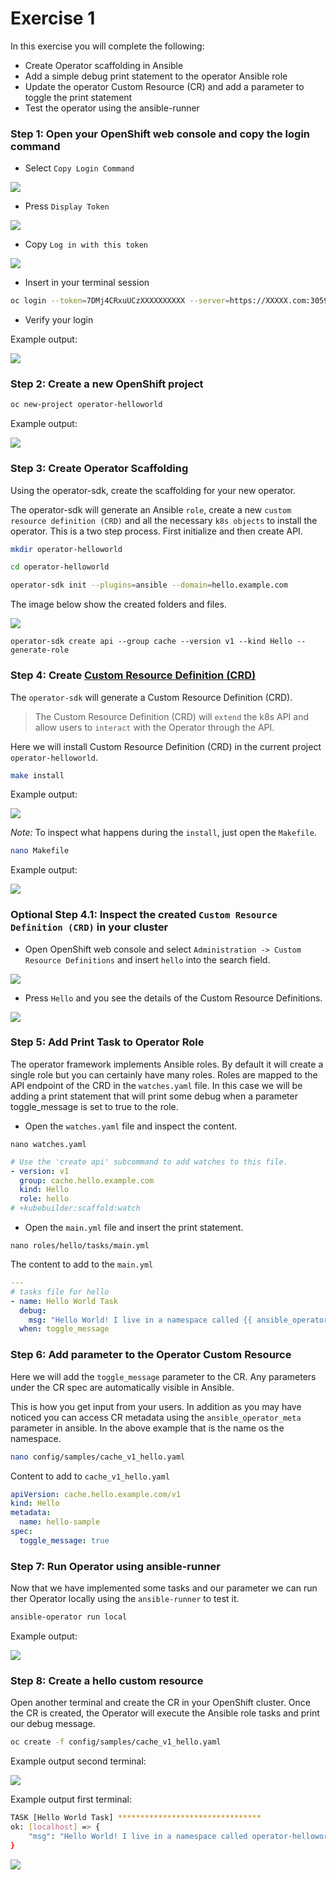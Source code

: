 # Exercise 1

In this exercise you will complete the following:

* Create Operator scaffolding in Ansible
* Add a simple debug print statement to the operator Ansible role
* Update the operator Custom Resource (CR) and add a parameter to toggle the print statement
* Test the operator using the ansible-runner

### Step 1: Open your OpenShift web console and copy the login command

* Select `Copy Login Command`

![](../images/roks-01-copy-login-command.png)

* Press `Display Token`

![](../images/roks-02-copy-login-command.png)

* Copy `Log in with this token`

![](../images/roks-03-copy-login-command.png)

* Insert in your terminal session

```sh
oc login --token=7DMj4CRxuUCzXXXXXXXXXX --server=https://XXXXX.com:30596
```

* Verify your login

Example output:

![](../images/roks-04-copy-login-command.png)


### Step 2: Create a new OpenShift project

```sh
oc new-project operator-helloworld
```

Example output:

![](../images/roks-01-create-project.png)

### Step 3: Create Operator Scaffolding

Using the operator-sdk, create the scaffolding for your new operator. 

The operator-sdk will generate an Ansible `role`, create a new `custom resource definition (CRD)` and all the necessary `k8s objects` to install the operator. This is a two step process. First initialize and then create API.

```sh
mkdir operator-helloworld
```

```sh
cd operator-helloworld
```

```sh
operator-sdk init --plugins=ansible --domain=hello.example.com
```

The image below show the created folders and files.

![](../images/roks-02-create-project.png)

```
operator-sdk create api --group cache --version v1 --kind Hello --generate-role
```

### Step 4: Create [Custom Resource Definition (CRD)](https://docs.openshift.com/container-platform/4.5/rest_api/extension_apis/customresourcedefinition-apiextensions-k8s-io-v1.html)

The `operator-sdk` will generate a Custom Resource Definition (CRD).

> The Custom Resource Definition (CRD) will `extend` the k8s API and allow users to `interact` with the Operator through the API. 

Here we will install Custom Resource Definition (CRD) in the current project `operator-helloworld`.

```sh
make install
```

Example output:

![](../images/makefile-install.png)

_Note:_ To inspect what happens during the `install`, just open the `Makefile`.

```sh
nano Makefile
```
Example output:

![](../images/makefile.png)

### Optional Step 4.1: Inspect the created `Custom Resource Definition (CRD)` in your cluster

* Open OpenShift web console and select `Administration -> Custom Resource Definitions` and insert `hello` into the search field.

![](../images/01-crd.png)

* Press `Hello` and you see the details of the Custom Resource Definitions.

![](../images/02-crd.png)


### Step 5: Add Print Task to Operator Role

The operator framework implements Ansible roles. By default it will create a single role but you can certainly have many roles. Roles are mapped to the API endpoint of the CRD in the `watches.yaml` file. In this case we will be adding a print statement that will print some debug when a parameter toggle_message is set to true to the role.

* Open the `watches.yaml` file and inspect the content.

```
nano watches.yaml
```

```yml
# Use the 'create api' subcommand to add watches to this file.
- version: v1
  group: cache.hello.example.com
  kind: Hello
  role: hello
# +kubebuilder:scaffold:watch
```

* Open the `main.yml` file and insert the print statement.

```
nano roles/hello/tasks/main.yml
```

The content to add to the `main.yml`

```yml
---
# tasks file for hello
- name: Hello World Task
  debug:
    msg: "Hello World! I live in a namespace called {{ ansible_operator_meta.namespace }}"
  when: toggle_message
```

### Step 6: Add parameter to the Operator Custom Resource

Here we will add the `toggle_message` parameter to the CR. Any parameters under the CR spec are automatically visible in Ansible. 

This is how you get input from your users. In addition as you may have noticed you can access CR metadata using the `ansible_operator_meta` parameter in ansible. In the above example that is the name os the namespace.

```sh
nano config/samples/cache_v1_hello.yaml
```

Content to add to `cache_v1_hello.yaml`

```yml
apiVersion: cache.hello.example.com/v1
kind: Hello
metadata:
  name: hello-sample
spec:
  toggle_message: true
```

### Step 7: Run Operator using ansible-runner

Now that we have implemented some tasks and our parameter we can run ther Operator locally using the `ansible-runner` to test it. 

```sh
ansible-operator run local
```

Example output:

![](../images/01-run-local.png)

### Step 8: Create a hello custom resource

Open another terminal and create the CR in your OpenShift cluster. 
Once the CR is created, the Operator will execute the Ansible role tasks and print our debug message.

```sh
oc create -f config/samples/cache_v1_hello.yaml
```
Example output second terminal:

![](../images/02-run-local.png)

Example output first terminal: 

```sh
TASK [Hello World Task] ********************************
ok: [localhost] => {
    "msg": "Hello World! I live in a namespace called operator-helloworld"
}
```

![](../images/03-run-local.png)
